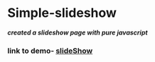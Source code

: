 # Simple-slideshow
***created a slideshow page with pure javascript***
### link to demo- [slideShow](https://abiola-farounbi.github.io/Simple%20Slideshow/)
